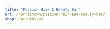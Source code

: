 ```yaml
---
title: "Passion Hair & Beauty Bar"
url: /norristown/passion-hair-and-beauty-bar/
shop: hairdresser
---
```

